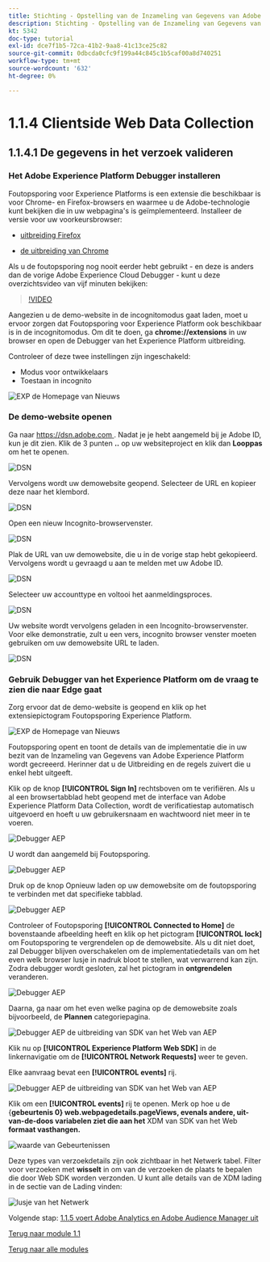 ```yaml
---
title: Stichting - Opstelling van de Inzameling van Gegevens van Adobe Experience Platform en de uitbreiding van SDK van het Web - de Inzameling van Gegevens van het Web aan de cliënt-kant
description: Stichting - Opstelling van de Inzameling van Gegevens van Adobe Experience Platform en de uitbreiding van SDK van het Web - de Inzameling van Gegevens van het Web aan de cliënt-kant
kt: 5342
doc-type: tutorial
exl-id: dce7f1b5-72ca-41b2-9aa8-41c13ce25c82
source-git-commit: 0dbcda0cfc9f199a44c845c1b5caf00a8d740251
workflow-type: tm+mt
source-wordcount: '632'
ht-degree: 0%

---
```


# 1.1.4 Clientside Web Data Collection

## 1.1.4.1 De gegevens in het verzoek valideren

### Het Adobe Experience Platform Debugger installeren

Foutopsporing voor Experience Platforms is een extensie die beschikbaar is voor Chrome- en Firefox-browsers en waarmee u de Adobe-technologie kunt bekijken die in uw webpagina&#39;s is geïmplementeerd. Installeer de versie voor uw voorkeursbrowser:

- [ uitbreiding Firefox ](https://addons.mozilla.org/nl/firefox/addon/adobe-experience-platform-dbg/)

- [ de uitbreiding van Chrome ](https://chrome.google.com/webstore/detail/adobe-experience-platform/bfnnokhpnncpkdmbokanobigaccjkpob)

Als u de foutopsporing nog nooit eerder hebt gebruikt - en deze is anders dan de vorige Adobe Experience Cloud Debugger - kunt u deze overzichtsvideo van vijf minuten bekijken:

>[!VIDEO](https://video.tv.adobe.com/v/32156?quality=12&learn=on)

Aangezien u de demo-website in de incognitomodus gaat laden, moet u ervoor zorgen dat Foutopsporing voor Experience Platform ook beschikbaar is in de incognitomodus. Om dit te doen, ga **chrome://extensions** in uw browser en open de Debugger van het Experience Platform uitbreiding.

Controleer of deze twee instellingen zijn ingeschakeld:

- Modus voor ontwikkelaars
- Toestaan in incognito

![ EXP de Homepage van Nieuws ](./images/ext1.png)

### De demo-website openen

Ga naar [ https://dsn.adobe.com ](https://dsn.adobe.com). Nadat je je hebt aangemeld bij je Adobe ID, kun je dit zien. Klik de 3 punten **..** op uw websiteproject en klik dan **Looppas** om het te openen.

![ DSN ](.//images/web8.png)

Vervolgens wordt uw demowebsite geopend. Selecteer de URL en kopieer deze naar het klembord.

![ DSN ](./../../gettingstarted/gettingstarted/images/web3.png)

Open een nieuw Incognito-browservenster.

![ DSN ](./../../gettingstarted/gettingstarted/images/web4.png)

Plak de URL van uw demowebsite, die u in de vorige stap hebt gekopieerd. Vervolgens wordt u gevraagd u aan te melden met uw Adobe ID.

![ DSN ](./../../gettingstarted/gettingstarted/images/web5.png)

Selecteer uw accounttype en voltooi het aanmeldingsproces.

![ DSN ](./../../gettingstarted/gettingstarted/images/web6.png)

Uw website wordt vervolgens geladen in een Incognito-browservenster. Voor elke demonstratie, zult u een vers, incognito browser venster moeten gebruiken om uw demowebsite URL te laden.

![ DSN ](./../../gettingstarted/gettingstarted/images/web7.png)

### Gebruik Debugger van het Experience Platform om de vraag te zien die naar Edge gaat

Zorg ervoor dat de demo-website is geopend en klik op het extensiepictogram Foutopsporing Experience Platform.

![ EXP de Homepage van Nieuws ](./images/ext2.png)

Foutopsporing opent en toont de details van de implementatie die in uw bezit van de Inzameling van Gegevens van Adobe Experience Platform wordt gecreeerd. Herinner dat u de Uitbreiding en de regels zuivert die u enkel hebt uitgeeft.

Klik op de knop **[!UICONTROL Sign In]** rechtsboven om te verifiëren. Als u al een browsertabblad hebt geopend met de interface van Adobe Experience Platform Data Collection, wordt de verificatiestap automatisch uitgevoerd en hoeft u uw gebruikersnaam en wachtwoord niet meer in te voeren.

![ Debugger AEP ](./images/validate2.png)

U wordt dan aangemeld bij Foutopsporing.

![ Debugger AEP ](./images/validate2ab.png)

Druk op de knop Opnieuw laden op uw demowebsite om de foutopsporing te verbinden met dat specifieke tabblad.

![ Debugger AEP ](./images/validate2a.png)

Controleer of Foutopsporing **[!UICONTROL Connected to Home]** de bovenstaande afbeelding heeft en klik op het pictogram **[!UICONTROL lock]** om Foutopsporing te vergrendelen op de demowebsite. Als u dit niet doet, zal Debugger blijven overschakelen om de implementatiedetails van om het even welk browser lusje in nadruk bloot te stellen, wat verwarrend kan zijn. Zodra debugger wordt gesloten, zal het pictogram in **ontgrendelen** veranderen.

![ Debugger AEP ](./images/validate3.png)

Daarna, ga naar om het even welke pagina op de demowebsite zoals bijvoorbeeld, de **Plannen** categoriepagina.

![ Debugger AEP de uitbreiding van SDK van het Web van AEP ](./images/validate4.png)

Klik nu op **[!UICONTROL Experience Platform Web SDK]** in de linkernavigatie om de **[!UICONTROL Network Requests]** weer te geven.

Elke aanvraag bevat een **[!UICONTROL events]** rij.

![ Debugger AEP de uitbreiding van SDK van het Web van AEP ](./images/validate5.png)

Klik om een **[!UICONTROL events]** rij te openen. Merk op hoe u de {**gebeurtenis 0} web.webpagedetails.pageViews, evenals andere, uit-van-de-doos variabelen ziet die aan het** XDM van SDK van het Web **formaat vasthangen.**

![ waarde van Gebeurtenissen ](./images/validate8.png)

Deze types van verzoekdetails zijn ook zichtbaar in het Netwerk tabel. Filter voor verzoeken met **wisselt** in om van de verzoeken de plaats te bepalen die door Web SDK worden verzonden. U kunt alle details van de XDM lading in de sectie van de Lading vinden:

![ lusje van het Netwerk ](./images/validate9.png)

Volgende stap: [ 1.1.5 voert Adobe Analytics en Adobe Audience Manager uit ](./ex5.md)

[Terug naar module 1.1](./data-ingestion-launch-web-sdk.md)

[Terug naar alle modules](./../../../overview.md)

